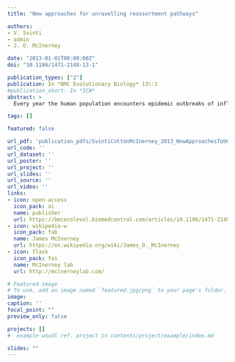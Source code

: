 ```yaml
---
title: "New approaches for unravelling reassortment pathways"

authors:
- V. Svinti
- admin
- J. O. McInerney

date: "2013-01-01T00:00:00Z"
doi: "10.1186/1471-2148-13-1"

publication_types: ["2"]
publication: In *BMC Evolutionary Biology* 13\:1
#publication_short: In *ICW*
abstract: >
  Every year the human population encounters epidemic outbreaks of influenza, and history reveals recurring pandemics that have had devastating consequences. The current work focuses on the development of a robust algorithm for detecting influenza strains that have a composite genomic architecture. These influenza subtypes can be generated through a reassortment process, whereby a virus can inherit gene segments from two different types of influenza particles during replication. Reassortant strains are often not immediately recognised by the adaptive immune system of the hosts and hence may be the source of pandemic outbreaks. Owing to their importance in public health and their infectious ability, it is essential to identify reassortant influenza strains in order to understand the evolution of this virus and describe reassortment pathways that may be biased towards particular viral segments. Phylogenetic methods have been used traditionally to identify reassortant viruses. In many studies up to now, the assumption has been that if two phylogenetic trees differ, it is because reassortment has caused them to be different. While phylogenetic incongruence may be caused by real differences in evolutionary history, it can also be the result of phylogenetic error. Therefore, we wish to develop a method for distinguishing between topological inconsistency that is due to confounding effects and topological inconsistency that is due to reassortment. The current work describes the implementation of two approaches for robustly identifying reassortment events. The algorithms rest on the idea of significance of difference between phylogenetic trees or phylogenetic tree sets, and subtree pruning and regrafting operations, which mimic the effect of reassortment on tree topologies. The first method is based on a maximum likelihood (ML) framework (MLreassort) and the second implements a Bayesian approach (Breassort) for reassortment detection. We focus on reassortment events that are found by both methods. We test both methods on a simulated dataset and on a small collection of real viral data isolated in Hong Kong in 1999. The nature of segmented viral genomes present many challenges with respect to disease. The algorithms developed here can effectively identify reassortment events in small viral datasets and can be applied not only to influenza but also to other segmented viruses. Owing to computational demands of comparing tree topologies, further development in this area is necessary to allow their application to larger datasets.

tags: []

featured: false

url_pdf: 'publication_pdfs/SvintiCottonMcInerney_2013_NewApproachesToUnravellingReassortmentPathways_BMCEvolutionaryBiology.pdf'
url_code: ''
url_dataset: ''
url_poster: ''
url_project: ''
url_slides: ''
url_source: ''
url_video: ''
links:
- icon: open-access
  icon_pack: ai
  name: publisher
  url: https://bmcecolevol.biomedcentral.com/articles/10.1186/1471-2148-13-1
- icon: wikipedia-w
  icon_pack: fab
  name: James McInerney
  url: https://en.wikipedia.org/wiki/James_O._McInerney
- icon: flask
  icon_pack: fas
  name: McInerney lab
  url: http://mcinerneylab.com/

# Featured image
# To use, add an image named `featured.jpg/png` to your page's folder.
image:
caption: ''
focal_point: ""
preview_only: false

projects: []
#- example woudl ref. project in contents/project/example/index.md

slides: ""
---
```

